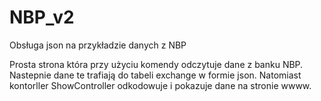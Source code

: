 # NBP_v2
Obsługa json na przykładzie danych z NBP

Prosta strona która przy użyciu komendy odczytuje dane z banku NBP.
Nastepnie dane te trafiają do tabeli exchange w formie json.
Natomiast kontorller ShowController odkodowuje i pokazuje dane na stronie wwww.
